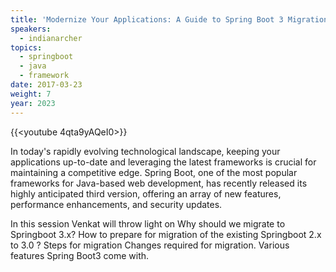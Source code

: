 ```yaml
---
title: 'Modernize Your Applications: A Guide to Spring Boot 3 Migration'
speakers:
  - indianarcher
topics:
  - springboot
  - java 
  - framework
date: 2017-03-23
weight: 7
year: 2023
---
```


{{<youtube 4qta9yAQeI0>}}

In today's rapidly evolving technological landscape, keeping your applications up-to-date and leveraging the latest frameworks is crucial for maintaining a competitive edge. Spring Boot, one of the most popular frameworks for Java-based web development, has recently released its highly anticipated third version, offering an array of new features, performance enhancements, and security updates.

In this session Venkat will throw light on 
Why should we migrate to Springboot 3.x?
How to prepare for migration of the existing Springboot 2.x to 3.0 ?
    Steps for migration
    Changes required for migration.
Various features Spring Boot3 come with.
